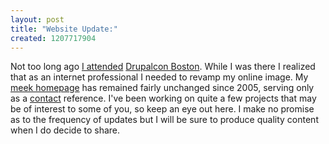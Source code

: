 ```yaml
--- 
layout: post
title: "Website Update:"
created: 1207717904
---
```

Not too long ago <a href="http://gallery.johndbritton.com/v/2008/drupalcon_boston">I attended</a> <a href="http://boston2008.drupalcon.org">Drupalcon Boston</a>. While I was there I realized that as an internet professional I needed to revamp my online image. My <a href="/nostalgia">meek homepage</a> has remained fairly unchanged since 2005, serving only as a <a href="/contact">contact</a> reference. I've been working on quite a few projects that may be of interest to some of you, so keep an eye out here. I make no promise as to the frequency of updates but I will be sure to produce quality content when I do decide to share.
